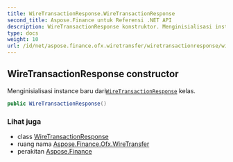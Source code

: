 ```yaml
---
title: WireTransactionResponse.WireTransactionResponse
second_title: Aspose.Finance untuk Referensi .NET API
description: WireTransactionResponse konstruktor. Menginisialisasi instance baru dariWireTransactionResponse kelas.
type: docs
weight: 10
url: /id/net/aspose.finance.ofx.wiretransfer/wiretransactionresponse/wiretransactionresponse/
---
```

## WireTransactionResponse constructor

Menginisialisasi instance baru dari[`WireTransactionResponse`](../) kelas.

```csharp
public WireTransactionResponse()
```

### Lihat juga

* class [WireTransactionResponse](../)
* ruang nama [Aspose.Finance.Ofx.WireTransfer](../../wiretransactionresponse/)
* perakitan [Aspose.Finance](../../../)


